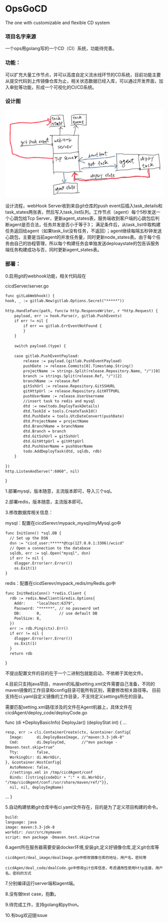 # OpsGoCD
The one with customizable and flexible CD system


### 项目名字来源
 
一个ops用golang写的一个CD（CI）系统，功能待完善。

### 功能：

可以扩充大量工作节点，并可以高度自定义流水线环节的CD系统，目前功能主要从提交代码到上传镜像仓库为止，相关状态数据已经入库，可以通过开发界面，加入审批等功能，形成一个可视化的CI/CD系统。

### 设计图

![Image text](https://github.com/weichenqi/OpsGoCD/blob/main/a.png)

设计流程，webHook Server收到来自git仓库的push event后插入task_details和task_states两张表，然后写入task_list队列。工作节点（agent）每个5秒发送一个心跳包给Tcp Server，更新agent_states表，服务端收到客户端的心跳包后判断agent是否合法，任务并发是否小于等于3；
满足条件后，从task_list中取构建任务返回给agent（如果task_list没有任务，不返回）；agent继续每隔五秒钟发送心跳包，主要是当前agent的并发任务量，同时更新node_states表。由于每个任务由自己的协程管理，所以每个构建任务会单独发送deploaystate的包告诉服务端任务构建成功与否，同时更新agent_states表。



     
### 部署：
  0.启用git的webhook功能，相关代码段在
  
  cicdServer/server.go
  
    func gitLabWebhook() {
	hook, _ := gitlab.New(gitlab.Options.Secret("*****"))

	http.HandleFunc(path, func(w http.ResponseWriter, r *http.Request) {
		payload, err := hook.Parse(r, gitlab.PushEvents)
		if err != nil {
			if err == gitlab.ErrEventNotFound {
			}
		}

		switch payload.(type) {

		case gitlab.PushEventPayload:
			release := payload.(gitlab.PushEventPayload)
			pushDate := release.Commits[0].Timestamp.String()
			projectName := strings.Split(release.Repository.Name, "/")[0]
			branch := strings.Split(release.Ref, "/")[2]
			branchName := release.Ref
			gitSshUrl := release.Repository.GitSSHURL
			gitHttpUrl := release.Repository.GitHTTPURL
			pushUserName := release.UserUsername
			//insert task to redis and mysql
			dtd := new(todo.DeployTaskDetails)
			dtd.TaskId = tools.CreateTaskId()
			dtd.PushDate = tools.UtcDateConvert(pushDate)
			dtd.ProjectName = projectName
			dtd.BranchName = branchName
			dtd.Branch = branch
			dtd.GitSshUrl = gitSshUrl
			dtd.GitHttpUrl = gitHttpUrl
			dtd.PushUserName = pushUserName
			todo.AddDeployTask(dtd, sqldb, rdb)
		}

	})
	http.ListenAndServe(":6060", nil)
}
  
  
  1.部署mysql，版本随意，主流版本即可，导入三个sql。
  
  2.部署redis，版本随意，主流版本即可。
  
  3.修改数据库相关信息：
  
  mysql：配置在cicdSerevr/mypack_mysql/myMysql.go中

    func InitConn() *sql.DB {
      // Set up the DSN
      dsn := "cicd_user:******@tcp(127.0.0.1:3306)/wcicd"
      // Open a connection to the database
      sqldb, err := sql.Open("mysql", dsn)
      if err != nil {
        dlogger.Error(err.Error())
        os.Exit(1)
    }
  
  
  redis：配置在cicdSerevr/mypack_redis/myRedis.go中
  
    func InitRedisConn() *redis.Client {
      rdb := redis.NewClient(&redis.Options{
        Addr:     "localhost:6379",
        Password: "******", // no password set
        DB:       0,        // use default DB
        PoolSize: 8,
      })
      err := rdb.Ping(ctx).Err()
      if err != nil {
        dlogger.Error(err.Error())
        os.Exit(1)
      }
      return rdb
  }
  
  
  不提出配置文件的目的在于一个二进制包就能启动，不依赖于其他文件。
  
  4.目前只支持java项目，maven的私服setting.xml文件需要自己准备，不同的maven镜像的工作目录和config目录可能所有区别，需要修改相关路径等。
  目前支持在ci.yaml自定义镜像的工作目录，不支持定义settings所在的目录。
  
  需要匹配setting.xml路径涉及的文件在Agent机器上，具体文件在cicdAgent/deploy_code/deployCode.go
  
  func (di *DeployBasicInfo) DeployJar() (deployStat int) {
  ...

    resp, err := cli.ContainerCreate(ctx, &container.Config{
      Image:      di.DeployBaseImage, //"maven:3.3-jdk-8"
      Cmd:        di.DeployCmd,       //"mvn package -Dmaven.test.skip=true"
      Tty:        false,
      WorkingDir: di.WorkDir,
    }, &container.HostConfig{
      AutoRemove: false,
      //settings.xml in /tmp/cicdAgent/conf
      Binds: []string{codeDir + ":" + di.WorkDir, "/tmp/cicdAgent/conf:/usr/share/maven/ref/"}},
      nil, nil, deployImgName)
 ...
	}
  
  5.自动构建依赖git仓库中有ci.yaml文件存在，目的是为了定义项目构建的命令。
  
    build:
    language: java
    image: maven:3.3-jdk-8
    workdir: /usr/src/mymaven
    script: mvn package -Dmaven.test.skip=true
    
    
  6.agent所在服务器需要安装docker环境,安装git,定义好镜像仓库,定义git仓库等
  
    cicdAgent/deal_image/dealImage.go中修改镜像仓库的地址，用户名，密码等
    
    cicdAgen/deal_code/dealCode.go中修改git仓库信息，考虑通用性使用http连接，用户名，密码的方式
  
  
  7.分别编译运行server端和agent端。
  
  
  8.没有做test case，抱歉。
  
  9.待完成工作，支持golang和python。
  
  10.有bug欢迎提issue

  
